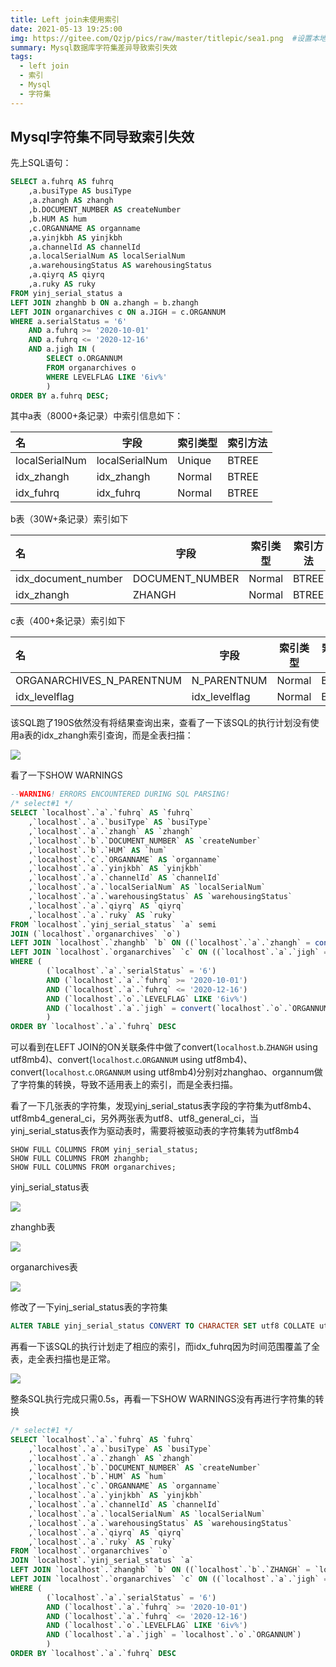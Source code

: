 ```yaml
---
title: Left join未使用索引
date: 2021-05-13 19:25:00
img: https://gitee.com/Qzjp/pics/raw/master/titlepic/sea1.png  #设置本地图片
summary: Mysql数据库字符集差异导致索引失效
tags:
  - left join
  - 索引
  - Mysql
  - 字符集
---
```


## Mysql字符集不同导致索引失效

先上SQL语句：

```sql
SELECT a.fuhrq AS fuhrq
	,a.busiType AS busiType
	,a.zhangh AS zhangh
	,b.DOCUMENT_NUMBER AS createNumber
	,b.HUM AS hum
	,c.ORGANNAME AS organname
	,a.yinjkbh AS yinjkbh
	,a.channelId AS channelId
	,a.localSerialNum AS localSerialNum
	,a.warehousingStatus AS warehousingStatus
	,a.qiyrq AS qiyrq
	,a.ruky AS ruky
FROM yinj_serial_status a
LEFT JOIN zhanghb b ON a.zhangh = b.zhangh
LEFT JOIN organarchives c ON a.JIGH = c.ORGANNUM
WHERE a.serialStatus = '6'
	AND a.fuhrq >= '2020-10-01'
	AND a.fuhrq <= '2020-12-16'
	AND a.jigh IN (
		SELECT o.ORGANNUM
		FROM organarchives o
		WHERE LEVELFLAG LIKE '6iv%'
		)
ORDER BY a.fuhrq DESC;
```

其中a表（8000+条记录）中索引信息如下：

| 名             | 字段           | 索引类型 | 索引方法 |
| :------------- | -------------- | -------- | -------- |
| localSerialNum | localSerialNum | Unique   | BTREE    |
| idx_zhangh     | idx_zhangh     | Normal   | BTREE    |
| idx_fuhrq      | idx_fuhrq      | Normal   | BTREE    |

b表（30W+条记录）索引如下

| 名                  | 字段            | 索引类型 | 索引方法 |
| :------------------ | --------------- | -------- | -------- |
| idx_document_number | DOCUMENT_NUMBER | Normal   | BTREE    |
| idx_zhangh          | ZHANGH          | Normal   | BTREE    |

c表（400+条记录）索引如下

| 名                        | 字段          | 索引类型 | 索引方法 |
| :------------------------ | ------------- | -------- | -------- |
| ORGANARCHIVES_N_PARENTNUM | N_PARENTNUM   | Normal   | BTREE    |
| idx_levelflag             | idx_levelflag | Normal   | BTREE    |

该SQL跑了190S依然没有将结果查询出来，查看了一下该SQL的执行计划没有使用a表的idx_zhangh索引查询，而是全表扫描：

![](https://gitee.com/Qzjp/pics/raw/master/img/SqlPlan1.png)

看了一下SHOW WARNINGS

```sql
--WARNING! ERRORS ENCOUNTERED DURING SQL PARSING!
/* select#1 */
SELECT `localhost`.`a`.`fuhrq` AS `fuhrq`
	,`localhost`.`a`.`busiType` AS `busiType`
	,`localhost`.`a`.`zhangh` AS `zhangh`
	,`localhost`.`b`.`DOCUMENT_NUMBER` AS `createNumber`
	,`localhost`.`b`.`HUM` AS `hum`
	,`localhost`.`c`.`ORGANNAME` AS `organname`
	,`localhost`.`a`.`yinjkbh` AS `yinjkbh`
	,`localhost`.`a`.`channelId` AS `channelId`
	,`localhost`.`a`.`localSerialNum` AS `localSerialNum`
	,`localhost`.`a`.`warehousingStatus` AS `warehousingStatus`
	,`localhost`.`a`.`qiyrq` AS `qiyrq`
	,`localhost`.`a`.`ruky` AS `ruky`
FROM `localhost`.`yinj_serial_status` `a` semi
JOIN (`localhost`.`organarchives` `o`)
LEFT JOIN `localhost`.`zhanghb` `b` ON ((`localhost`.`a`.`zhangh` = convert(`localhost`.`b`.`ZHANGH` using utf8mb4)))
LEFT JOIN `localhost`.`organarchives` `c` ON ((`localhost`.`a`.`jigh` = convert(`localhost`.`c`.`ORGANNUM` using utf8mb4)))
WHERE (
		(`localhost`.`a`.`serialStatus` = '6')
		AND (`localhost`.`a`.`fuhrq` >= '2020-10-01')
		AND (`localhost`.`a`.`fuhrq` <= '2020-12-16')
		AND (`localhost`.`o`.`LEVELFLAG` LIKE '6iv%')
		AND (`localhost`.`a`.`jigh` = convert(`localhost`.`o`.`ORGANNUM` using utf8mb4))
		)
ORDER BY `localhost`.`a`.`fuhrq` DESC

```

可以看到在LEFT JOIN的ON关联条件中做了convert(`localhost`.`b`.`ZHANGH` using utf8mb4)、convert(`localhost`.`c`.`ORGANNUM` using utf8mb4)、convert(`localhost`.`c`.`ORGANNUM` using utf8mb4)分别对zhanghao、organnum做了字符集的转换，导致不适用表上的索引，而是全表扫描。

看了一下几张表的字符集，发现yinj_serial_status表字段的字符集为utf8mb4、utf8mb4_general_ci，另外两张表为utf8、utf8_general_ci，当yinj_serial_status表作为驱动表时，需要将被驱动表的字符集转为utf8mb4

```
SHOW FULL COLUMNS FROM yinj_serial_status;
SHOW FULL COLUMNS FROM zhanghb;
SHOW FULL COLUMNS FROM organarchives;
```

yinj_serial_status表

![](https://gitee.com/Qzjp/pics/raw/master/img/yinj_serial_status.png)

zhanghb表

![](https://gitee.com/Qzjp/pics/raw/master/img/zhanghb.png)

organarchives表

![](https://gitee.com/Qzjp/pics/raw/master/img/organarchives.png)

修改了一下yinj_serial_status表的字符集

```sql
ALTER TABLE yinj_serial_status CONVERT TO CHARACTER SET utf8 COLLATE utf8_general_ci;
```

再看一下该SQL的执行计划走了相应的索引，而idx_fuhrq因为时间范围覆盖了全表，走全表扫描也是正常。

![](https://gitee.com/Qzjp/pics/raw/master/img/SqlPlan2.png)

整条SQL执行完成只需0.5s，再看一下SHOW WARNINGS没有再进行字符集的转换

```sql
/* select#1 */
SELECT `localhost`.`a`.`fuhrq` AS `fuhrq`
	,`localhost`.`a`.`busiType` AS `busiType`
	,`localhost`.`a`.`zhangh` AS `zhangh`
	,`localhost`.`b`.`DOCUMENT_NUMBER` AS `createNumber`
	,`localhost`.`b`.`HUM` AS `hum`
	,`localhost`.`c`.`ORGANNAME` AS `organname`
	,`localhost`.`a`.`yinjkbh` AS `yinjkbh`
	,`localhost`.`a`.`channelId` AS `channelId`
	,`localhost`.`a`.`localSerialNum` AS `localSerialNum`
	,`localhost`.`a`.`warehousingStatus` AS `warehousingStatus`
	,`localhost`.`a`.`qiyrq` AS `qiyrq`
	,`localhost`.`a`.`ruky` AS `ruky`
FROM `localhost`.`organarchives` `o`
JOIN `localhost`.`yinj_serial_status` `a`
LEFT JOIN `localhost`.`zhanghb` `b` ON ((`localhost`.`b`.`ZHANGH` = `localhost`.`a`.`zhangh`))
LEFT JOIN `localhost`.`organarchives` `c` ON ((`localhost`.`a`.`jigh` = `localhost`.`c`.`ORGANNUM`))
WHERE (
		(`localhost`.`a`.`serialStatus` = '6')
		AND (`localhost`.`a`.`fuhrq` >= '2020-10-01')
		AND (`localhost`.`a`.`fuhrq` <= '2020-12-16')
		AND (`localhost`.`o`.`LEVELFLAG` LIKE '6iv%')
		AND (`localhost`.`a`.`jigh` = `localhost`.`o`.`ORGANNUM`)
		)
ORDER BY `localhost`.`a`.`fuhrq` DESC
```
